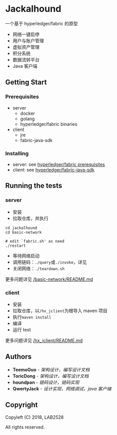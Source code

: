 # Jackalhound

一个基于 hyperledger/fabric 的原型
* 网络一键启停
* 用户与账户管理
* 虚拟资产管理
* 积分系统
* 数据流转平台
* Java 客户端

## Getting Start

### Prerequisites
* server
  - docker
  - golang
  - hyperledger/fabric binaries
* client
  - jre
  - fabric-java-sdk

### Installing
* server: see [hyperledger/fabric prerequisites](http://hyperledger-fabric.readthedocs.io/en/release-1.1/prereqs.html)
* client: see [hyperledger/fabric-java-sdk](https://github.com/hyperledger/fabric-sdk-java)

## Running the tests
### server
- 安装
- 拉取仓库，并执行
```
cd jackalhound
cd basic-network

# edit `fabric.sh' as need
./restart
```
- 等待网络启动
- 调用链码：`./query`或`./invoke`，详见
- 关闭网络：`./teardown.sh`

更多问题详见 [/basic-network/README.md](basic-network/README.md)

### client
- 安装
- 拉取仓库，以`/hx_jclient`为根导入 maven 项目
- 执行`maven install`
- 编译
- 运行 test

更多问题详见 [/hx_jclient/README.md](hx_jclient/README.md)

## Authors
* **TeemoGuo** - *架构设计，编写设计文档*
* **ToricDong** - *架构设计，编写设计文档*
* **houndpan** - *链码设计，链码实现*
* **QwertyJack** - *设计实现，网络调试，java 客户端*

## Copyright
Copyleft (C) 2018, LAB2528

All rights reserved.
